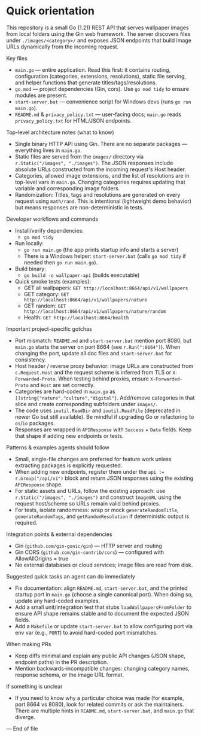 <!-- .github/copilot-instructions.md - Guidance for AI coding agents working on this repo -->
# Quick orientation

This repository is a small Go (1.21) REST API that serves wallpaper images from local folders using the Gin web framework. The server discovers files under `./images/<category>/` and exposes JSON endpoints that build image URLs dynamically from the incoming request.

Key files
- `main.go` — entire application. Read this first: it contains routing, configuration (categories, extensions, resolutions), static file serving, and helper functions that generate titles/tags/resolutions.
- `go.mod` — project dependencies (Gin, cors). Use `go mod tidy` to ensure modules are present.
- `start-server.bat` — convenience script for Windows devs (runs `go run main.go`).
- `README.md` & `privacy_policy.txt` — user-facing docs; `main.go` reads `privacy_policy.txt` for HTML/JSON endpoints.

Top-level architecture notes (what to know)
- Single binary HTTP API using Gin. There are no separate packages — everything lives in `main.go`.
- Static files are served from the `images/` directory via `r.Static("/images", "./images")`. The JSON responses include absolute URLs constructed from the incoming request's Host header.
- Categories, allowed image extensions, and the list of resolutions are in top-level vars in `main.go`. Changing categories requires updating that variable and corresponding image folders.
- Randomization: Titles, tags and resolutions are generated on every request using `math/rand`. This is intentional (lightweight demo behavior) but means responses are non-deterministic in tests.

Developer workflows and commands
- Install/verify dependencies:
  - `go mod tidy`
- Run locally:
  - `go run main.go` (the app prints startup info and starts a server)
  - There is a Windows helper: `start-server.bat` (calls `go mod tidy` if needed then `go run main.go`).
- Build binary:
  - `go build -o wallpaper-api` (builds executable)
- Quick smoke tests (examples):
  - GET all wallpapers: `GET http://localhost:8664/api/v1/wallpapers`
  - GET category: `GET http://localhost:8664/api/v1/wallpapers/nature`
  - GET random: `GET http://localhost:8664/api/v1/wallpapers/nature/random`
  - Health: `GET http://localhost:8664/health`

Important project-specific gotchas
- Port mismatch: `README.md` and `start-server.bat` mention port 8080, but `main.go` starts the server on port 8664 (see `r.Run(":8664")`). When changing the port, update all doc files and `start-server.bat` for consistency.
- Host header / reverse proxy behavior: image URLs are constructed from `c.Request.Host` and the request scheme is inferred from TLS or `X-Forwarded-Proto`. When testing behind proxies, ensure `X-Forwarded-Proto` and `Host` are set correctly.
- Categories are hard-coded in `main.go` as `[]string{"nature","culture","digital"}`. Add/remove categories in that slice and create corresponding subfolders under `images/`.
- The code uses `ioutil.ReadDir` and `ioutil.ReadFile` (deprecated in newer Go but still available). Be mindful if upgrading Go or refactoring to `os`/`io` packages.
- Responses are wrapped in `APIResponse` with `Success` + `Data` fields. Keep that shape if adding new endpoints or tests.

Patterns & examples agents should follow
- Small, single-file changes are preferred for feature work unless extracting packages is explicitly requested.
- When adding new endpoints, register them under the `api := r.Group("/api/v1")` block and return JSON responses using the existing `APIResponse` shape.
- For static assets and URLs, follow the existing approach: use `r.Static("/images", "./images")` and construct `ImageURL` using the request host/scheme so URLs remain valid behind proxies.
- For tests, isolate randomness: wrap or mock `generateRandomTitle`, `generateRandomTags`, and `getRandomResolution` if deterministic output is required.

Integration points & external dependencies
- Gin (`github.com/gin-gonic/gin`) — HTTP server and routing
- Gin CORS (`github.com/gin-contrib/cors`) — configured with AllowAllOrigins = true
- No external databases or cloud services; image files are read from disk.

Suggested quick tasks an agent can do immediately
- Fix documentation: align `README.md`, `start-server.bat`, and the printed startup port in `main.go` (choose a single canonical port). When doing so, update any hard-coded examples.
- Add a small unit/integration test that stubs `loadWallpapersFromFolder` to ensure API shape remains stable and to document the expected JSON fields.
- Add a `Makefile` or update `start-server.bat` to allow configuring port via env var (e.g., `PORT`) to avoid hard-coded port mismatches.

When making PRs
- Keep diffs minimal and explain any public API changes (JSON shape, endpoint paths) in the PR description.
- Mention backwards-incompatible changes: changing category names, response schema, or the image URL format.

If something is unclear
- If you need to know why a particular choice was made (for example, port 8664 vs 8080), look for related commits or ask the maintainers. There are multiple hints in `README.md`, `start-server.bat`, and `main.go` that diverge.

— End of file
